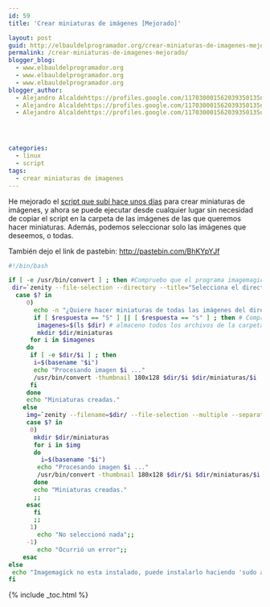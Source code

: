 ```yaml
---
id: 59
title: 'Crear miniaturas de imágenes [Mejorado]'

layout: post
guid: http://elbauldelprogramador.org/crear-miniaturas-de-imagenes-mejorado/
permalink: /crear-miniaturas-de-imagenes-mejorado/
blogger_blog:
  - www.elbauldelprogramador.org
  - www.elbauldelprogramador.org
  - www.elbauldelprogramador.org
blogger_author:
  - Alejandro Alcaldehttps://profiles.google.com/117030001562039350135noreply@blogger.com
  - Alejandro Alcaldehttps://profiles.google.com/117030001562039350135noreply@blogger.com
  - Alejandro Alcaldehttps://profiles.google.com/117030001562039350135noreply@blogger.com




categories:
  - linux
  - script
tags:
  - crear miniaturas de imagenes
---
```

He mejorado el [script que subí hace unos días][1] para crear miniaturas de imágenes, y ahora se puede ejecutar desde cualquier lugar sin necesidad de copiar el script en la carpeta de las imágenes de las que queremos hacer miniaturas. Además, podemos seleccionar solo las imágenes que deseemos, o todas.


<!--ad-->


También dejo el link de pastebin: <http://pastebin.com/BhKYpYJf>



```bash
#!/bin/bash

if [ -e /usr/bin/convert ] ; then #Compruebo que el programa imagemagick esta insatado
 dir=`zenity --file-selection --directory --title="Selecciona el directorio de las imágenes"`
  case $? in
     0)
       echo -n "¿Quiere hacer miniaturas de todas las imágenes del directorio? s/n: " ; read respuesta
       if [ $respuesta == "S" ] || [ $respuesta == "s" ] ; then # Compruebo la respuesta del usuario
        imagenes=$(ls $dir) # almaceno todos los archivos de la carpeta seleccionada
        mkdir $dir/miniaturas
      for i in $imagenes
     do
      if [ -e $dir/$i ] ; then
       i=$(basename "$i")
       echo "Procesando imagen $i ..."
       /usr/bin/convert -thumbnail 180x128 $dir/$i $dir/miniaturas/$i
      fi
     done
     echo "Miniaturas creadas."
    else
     img=`zenity --filename=$dir/ --file-selection --multiple --separator=" " --title="Selecciona la imagenes"`
     case $? in
      0)
       mkdir $dir/miniaturas
       for i in $img
       do
         i=$(basename "$i")
        echo "Procesando imagen $i ..."
        /usr/bin/convert -thumbnail 180x128 $dir/$i $dir/miniaturas/$i
       done
       echo "Miniaturas creadas."
       ;;
     esac
       fi
       ;;
      1)
        echo "No seleccionó nada";;
     -1)
        echo "Ocurrió un error";;
    esac
else
 echo "Imagemagick no esta instalado, puede instalarlo haciendo 'sudo aptitude install imagemagick'"
fi


```



 [1]: https://elbauldelprogramador.com/crear-imagenes-en-miniaturas/

{% include _toc.html %}
